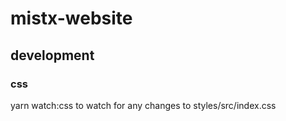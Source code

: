 # mistx-website

## development

### css

yarn watch:css to watch for any changes to styles/src/index.css

